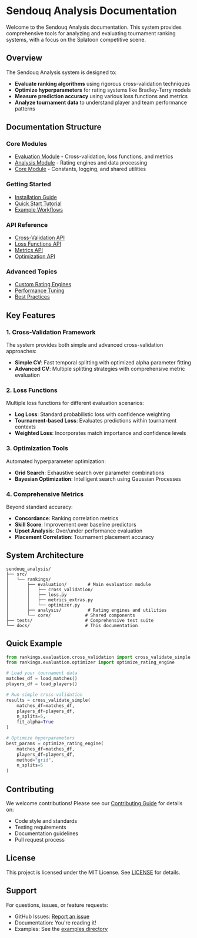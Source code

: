 # Sendouq Analysis Documentation

Welcome to the Sendouq Analysis documentation. This system provides comprehensive tools for analyzing and evaluating tournament ranking systems, with a focus on the Splatoon competitive scene.

## Overview

The Sendouq Analysis system is designed to:

- **Evaluate ranking algorithms** using rigorous cross-validation techniques
- **Optimize hyperparameters** for rating systems like Bradley-Terry models
- **Measure prediction accuracy** using various loss functions and metrics
- **Analyze tournament data** to understand player and team performance patterns

## Documentation Structure

### Core Modules

- [Evaluation Module](evaluation/index.md) - Cross-validation, loss functions, and metrics
- [Analysis Module](analysis/index.md) - Rating engines and data processing
- [Core Module](core/index.md) - Constants, logging, and shared utilities

### Getting Started

- [Installation Guide](getting-started/installation.md)
- [Quick Start Tutorial](getting-started/quickstart.md)
- [Example Workflows](getting-started/examples.md)

### API Reference

- [Cross-Validation API](api/cross-validation.md)
- [Loss Functions API](api/loss-functions.md)
- [Metrics API](api/metrics.md)
- [Optimization API](api/optimization.md)

### Advanced Topics

- [Custom Rating Engines](advanced/custom-engines.md)
- [Performance Tuning](advanced/performance.md)
- [Best Practices](advanced/best-practices.md)

## Key Features

### 1. Cross-Validation Framework

The system provides both simple and advanced cross-validation approaches:

- **Simple CV**: Fast temporal splitting with optimized alpha parameter fitting
- **Advanced CV**: Multiple splitting strategies with comprehensive metric evaluation

### 2. Loss Functions

Multiple loss functions for different evaluation scenarios:

- **Log Loss**: Standard probabilistic loss with confidence weighting
- **Tournament-based Loss**: Evaluates predictions within tournament contexts
- **Weighted Loss**: Incorporates match importance and confidence levels

### 3. Optimization Tools

Automated hyperparameter optimization:

- **Grid Search**: Exhaustive search over parameter combinations
- **Bayesian Optimization**: Intelligent search using Gaussian Processes

### 4. Comprehensive Metrics

Beyond standard accuracy:

- **Concordance**: Ranking correlation metrics
- **Skill Score**: Improvement over baseline predictors
- **Upset Analysis**: Over/under performance evaluation
- **Placement Correlation**: Tournament placement accuracy

## System Architecture

```
sendouq_analysis/
├── src/
│   └── rankings/
│       ├── evaluation/        # Main evaluation module
│       │   ├── cross_validation/
│       │   ├── loss.py
│       │   ├── metrics_extras.py
│       │   └── optimizer.py
│       ├── analysis/          # Rating engines and utilities
│       └── core/             # Shared components
├── tests/                    # Comprehensive test suite
└── docs/                     # This documentation
```

## Quick Example

```python
from rankings.evaluation.cross_validation import cross_validate_simple
from rankings.evaluation.optimizer import optimize_rating_engine

# Load your tournament data
matches_df = load_matches()
players_df = load_players()

# Run simple cross-validation
results = cross_validate_simple(
    matches_df=matches_df,
    players_df=players_df,
    n_splits=5,
    fit_alpha=True
)

# Optimize hyperparameters
best_params = optimize_rating_engine(
    matches_df=matches_df,
    players_df=players_df,
    method="grid",
    n_splits=5
)
```

## Contributing

We welcome contributions! Please see our [Contributing Guide](contributing.md) for details on:

- Code style and standards
- Testing requirements
- Documentation guidelines
- Pull request process

## License

This project is licensed under the MIT License. See [LICENSE](../LICENSE) for details.

## Support

For questions, issues, or feature requests:

- GitHub Issues: [Report an issue](https://github.com/sendouq/analysis/issues)
- Documentation: You're reading it!
- Examples: See the [examples directory](../examples/)